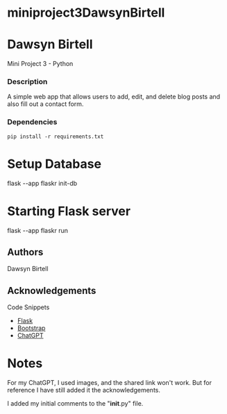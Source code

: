 # miniproject3DawsynBirtell
# Dawsyn Birtell
Mini Project 3 - Python


### Description
A simple web app that allows users to add, edit, and delete blog posts and also fill out a contact form. 


### Dependencies
```
pip install -r requirements.txt
```


# Setup Database
flask --app flaskr init-db

# Starting Flask server
flask --app flaskr run


## Authors
Dawsyn Birtell

## Acknowledgements
Code Snippets   
* [Flask](https://flask.palletsprojects.com/en/stable/)
* [Bootstrap](https://getbootstrap.com/docs/5.3/getting-started/download/)
* [ChatGPT](https://chatgpt.com/c/67db5b5c-8da4-8002-bcaf-8cac8912273f)

# Notes
For my ChatGPT, I used images, and the shared link won't work. But for reference I have still added it the acknowledgements.

I added my initial comments to the "__init__.py" file.